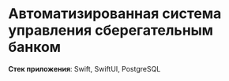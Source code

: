 # Автоматизированная система управления сберегательным банком

**Стек приложения**: Swift, SwiftUI, PostgreSQL
